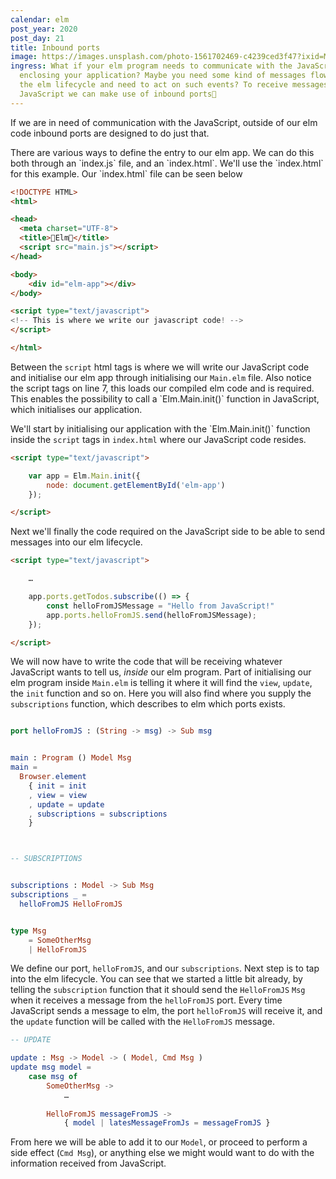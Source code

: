 ```yaml
---
calendar: elm
post_year: 2020
post_day: 21
title: Inbound ports
image: https://images.unsplash.com/photo-1561702469-c4239ced3f47?ixid=MXwxMjA3fDB8MHxwaG90by1wYWdlfHx8fGVufDB8fHw%3D&ixlib=rb-1.2.1&auto=format&fit=crop&w=3289&q=80
ingress: What if your elm program needs to communicate with the JavaScript
  enclosing your application? Maybe you need some kind of messages flowing into
  the elm lifecycle and need to act on such events? To receive messages from
  JavaScript we can make use of inbound ports🌈
---
```

If we are in need of communication with the JavaScript, outside of our elm code inbound ports are designed to do just that.

There are various ways to define the entry to our elm app. We can do this both through an \`index.js\` file, and an \`index.html\`. We'll use the \`index.html\` for this example. Our \`index.html\` file can be seen below

```html
<!DOCTYPE HTML>
<html>

<head>
  <meta charset="UTF-8">
  <title>🎅Elm🎅</title>
  <script src="main.js"></script>
</head>

<body>
    <div id="elm-app"></div>
</body>

<script type="text/javascript">
<!-- This is where we write our javascript code! -->
</script>

</html>
```

Between the `script` html tags is where we will write our JavaScript code and initialise our elm app through initialising our `Main.elm` file. Also notice the script tags on line 7, this loads our compiled elm code and is required. This enables the possibility to call a \`Elm.Main.init()\` function in JavaScript, which initialises our application.

We'll start by initialising our application with the \`Elm.Main.init()\` function inside the `script` tags in `index.html` where our JavaScript code resides.

```html
<script type="text/javascript">

    var app = Elm.Main.init({
        node: document.getElementById('elm-app')
    });

</script>
```

Next we'll finally the code required on the JavaScript side to be able to send messages into our elm lifecycle.

```html
<script type="text/javascript">

    …

    app.ports.getTodos.subscribe(() => {
        const helloFromJSMessage = "Hello from JavaScript!"
        app.ports.helloFromJS.send(helloFromJSMessage);
    });

</script>
```

We will now have to write the code that will be receiving whatever JavaScript wants to tell us, *inside* our elm program.
Part of initialising our elm program inside `Main.elm` is telling it where it will find the `view`, `update`, the `init` function and so on. Here you will also find where you supply the `subscriptions` function, which describes to elm which ports exists.

```elm

port helloFromJS : (String -> msg) -> Sub msg


main : Program () Model Msg
main =
  Browser.element
    { init = init
    , view = view
    , update = update
    , subscriptions = subscriptions
    }



-- SUBSCRIPTIONS


subscriptions : Model -> Sub Msg
subscriptions _ =
  helloFromJS HelloFromJS


type Msg 
    = SomeOtherMsg
    | HelloFromJS
```

We define our port, `helloFromJS`, and our `subscriptions`. Next step is to tap into the elm lifecycle. You can see that we started a little bit already, by telling the `subscription` function that it should send the `HelloFromJS` `Msg` when it receives a message from the `helloFromJS` port. 
Every time JavaScript sends a message to elm, the port `helloFromJS` will receive it, and the `update` function will be called with the `HelloFromJS` message.

```elm
-- UPDATE

update : Msg -> Model -> ( Model, Cmd Msg )
update msg model =
    case msg of
        SomeOtherMsg ->
            …
        
        HelloFromJS messageFromJS ->
            { model | latesMessageFromJs = messageFromJS }
```

From here we will be able to add it to our `Model`, or proceed to perform a side effect (`Cmd Msg`), or anything else we might would want to do with the information received from JavaScript.
